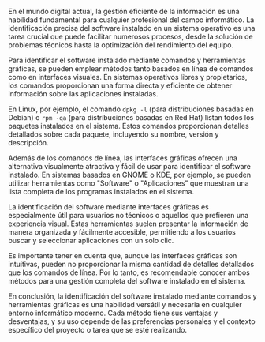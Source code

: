 En el mundo digital actual, la gestión eficiente de la información es una habilidad fundamental para cualquier profesional del campo informático. La identificación precisa del software instalado en un sistema operativo es una tarea crucial que puede facilitar numerosos procesos, desde la solución de problemas técnicos hasta la optimización del rendimiento del equipo.

Para identificar el software instalado mediante comandos y herramientas gráficas, se pueden emplear métodos tanto basados en línea de comandos como en interfaces visuales. En sistemas operativos libres y propietarios, los comandos proporcionan una forma directa y eficiente de obtener información sobre las aplicaciones instaladas.

En Linux, por ejemplo, el comando `dpkg -l` (para distribuciones basadas en Debian) o `rpm -qa` (para distribuciones basadas en Red Hat) listan todos los paquetes instalados en el sistema. Estos comandos proporcionan detalles detallados sobre cada paquete, incluyendo su nombre, versión y descripción.

Además de los comandos de línea, las interfaces gráficas ofrecen una alternativa visualmente atractiva y fácil de usar para identificar el software instalado. En sistemas basados en GNOME o KDE, por ejemplo, se pueden utilizar herramientas como "Software" o "Aplicaciones" que muestran una lista completa de los programas instalados en el sistema.

La identificación del software mediante interfaces gráficas es especialmente útil para usuarios no técnicos o aquellos que prefieren una experiencia visual. Estas herramientas suelen presentar la información de manera organizada y fácilmente accesible, permitiendo a los usuarios buscar y seleccionar aplicaciones con un solo clic.

Es importante tener en cuenta que, aunque las interfaces gráficas son intuitivas, pueden no proporcionar la misma cantidad de detalles detallados que los comandos de línea. Por lo tanto, es recomendable conocer ambos métodos para una gestión completa del software instalado en el sistema.

En conclusión, la identificación del software instalado mediante comandos y herramientas gráficas es una habilidad versátil y necesaria en cualquier entorno informático moderno. Cada método tiene sus ventajas y desventajas, y su uso depende de las preferencias personales y el contexto específico del proyecto o tarea que se esté realizando.
